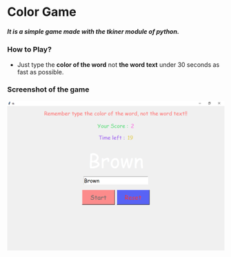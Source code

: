 # Color Game 
##### It is a simple game made with the tkiner module of python.
### How to Play?
- Just type the **color of the word** not **the word text** under 30 seconds as fast as possible.

### Screenshot of the game
![Game Image](img1.png)
